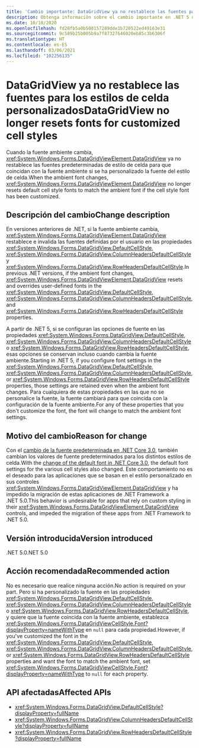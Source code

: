 ```yaml
---
title: 'Cambio importante: DataGridView ya no restablece las fuentes para los estilos de celda personalizados'
description: Obtenga información sobre el cambio importante en .NET 5 donde DataGridView ya no restablece las fuentes predeterminadas de estilo de celda para que coincidan con la fuente ambiente si se ha personalizado la fuente del estilo de celda.
ms.date: 10/18/2020
ms.openlocfilehash: fd28fb5a0b508157289dde1b720522ed49163e31
ms.sourcegitcommit: 9c589b25b005b9a7f87327646020eb85c3b6306f
ms.translationtype: HT
ms.contentlocale: es-ES
ms.lasthandoff: 03/06/2021
ms.locfileid: "102256135"
---
```

# <a name="datagridview-no-longer-resets-fonts-for-customized-cell-styles"></a><span data-ttu-id="d9bb8-103">DataGridView ya no restablece las fuentes para los estilos de celda personalizados</span><span class="sxs-lookup"><span data-stu-id="d9bb8-103">DataGridView no longer resets fonts for customized cell styles</span></span>

<span data-ttu-id="d9bb8-104">Cuando la fuente ambiente cambia, <xref:System.Windows.Forms.DataGridViewElement.DataGridView> ya no restablece las fuentes predeterminadas de estilo de celda para que coincidan con la fuente ambiente si se ha personalizado la fuente del estilo de celda.</span><span class="sxs-lookup"><span data-stu-id="d9bb8-104">When the ambient font changes, <xref:System.Windows.Forms.DataGridViewElement.DataGridView> no longer resets default cell style fonts to match the ambient font if the cell style font has been customized.</span></span>

## <a name="change-description"></a><span data-ttu-id="d9bb8-105">Descripción del cambio</span><span class="sxs-lookup"><span data-stu-id="d9bb8-105">Change description</span></span>

<span data-ttu-id="d9bb8-106">En versiones anteriores de .NET, si la fuente ambiente cambia, <xref:System.Windows.Forms.DataGridViewElement.DataGridView> restablece e invalida las fuentes definidas por el usuario en las propiedades <xref:System.Windows.Forms.DataGridView.DefaultCellStyle>, <xref:System.Windows.Forms.DataGridView.ColumnHeadersDefaultCellStyle> y <xref:System.Windows.Forms.DataGridView.RowHeadersDefaultCellStyle>.</span><span class="sxs-lookup"><span data-stu-id="d9bb8-106">In previous .NET versions, if the ambient font changes, <xref:System.Windows.Forms.DataGridViewElement.DataGridView> resets and overrides user-defined fonts in the <xref:System.Windows.Forms.DataGridView.DefaultCellStyle>, <xref:System.Windows.Forms.DataGridView.ColumnHeadersDefaultCellStyle>, and <xref:System.Windows.Forms.DataGridView.RowHeadersDefaultCellStyle> properties.</span></span>

<span data-ttu-id="d9bb8-107">A partir de .NET 5, si se configuran las opciones de fuente en las propiedades <xref:System.Windows.Forms.DataGridView.DefaultCellStyle>, <xref:System.Windows.Forms.DataGridView.ColumnHeadersDefaultCellStyle> o <xref:System.Windows.Forms.DataGridView.RowHeadersDefaultCellStyle>, esas opciones se conservan incluso cuando cambia la fuente ambiente.</span><span class="sxs-lookup"><span data-stu-id="d9bb8-107">Starting in .NET 5, if you configure font settings in the <xref:System.Windows.Forms.DataGridView.DefaultCellStyle>, <xref:System.Windows.Forms.DataGridView.ColumnHeadersDefaultCellStyle>, or <xref:System.Windows.Forms.DataGridView.RowHeadersDefaultCellStyle> properties, those settings are retained even when the ambient font changes.</span></span> <span data-ttu-id="d9bb8-108">Para cualquiera de estas propiedades en las que no se personalice la fuente, la fuente cambiará para que coincida con la configuración de la fuente ambiente.</span><span class="sxs-lookup"><span data-stu-id="d9bb8-108">For any of these properties that you don't customize the font, the font will change to match the ambient font settings.</span></span>

## <a name="reason-for-change"></a><span data-ttu-id="d9bb8-109">Motivo del cambio</span><span class="sxs-lookup"><span data-stu-id="d9bb8-109">Reason for change</span></span>

<span data-ttu-id="d9bb8-110">Con el [cambio de la fuente predeterminada en .NET Core 3.0](../../winforms.md#default-control-font-changed-to-segoe-ui-9-pt), también cambian los valores de fuente predeterminados para los distintos estilos de celda.</span><span class="sxs-lookup"><span data-stu-id="d9bb8-110">With the [change of the default font in .NET Core 3.0](../../winforms.md#default-control-font-changed-to-segoe-ui-9-pt), the default font settings for the various cell styles also changed.</span></span> <span data-ttu-id="d9bb8-111">Este comportamiento no es el deseado para las aplicaciones que se basan en el estilo personalizado en sus controles <xref:System.Windows.Forms.DataGridViewElement.DataGridView> y ha impedido la migración de estas aplicaciones de .NET Framework a .NET 5.0.</span><span class="sxs-lookup"><span data-stu-id="d9bb8-111">This behavior is undesirable for apps that rely on custom styling in their <xref:System.Windows.Forms.DataGridViewElement.DataGridView> controls, and impeded the migration of these apps from .NET Framework to .NET 5.0.</span></span>

## <a name="version-introduced"></a><span data-ttu-id="d9bb8-112">Versión introducida</span><span class="sxs-lookup"><span data-stu-id="d9bb8-112">Version introduced</span></span>

<span data-ttu-id="d9bb8-113">.NET 5.0</span><span class="sxs-lookup"><span data-stu-id="d9bb8-113">.NET 5.0</span></span>

## <a name="recommended-action"></a><span data-ttu-id="d9bb8-114">Acción recomendada</span><span class="sxs-lookup"><span data-stu-id="d9bb8-114">Recommended action</span></span>

<span data-ttu-id="d9bb8-115">No es necesario que realice ninguna acción.</span><span class="sxs-lookup"><span data-stu-id="d9bb8-115">No action is required on your part.</span></span> <span data-ttu-id="d9bb8-116">Pero si ha personalizado la fuente en las propiedades <xref:System.Windows.Forms.DataGridView.DefaultCellStyle>, <xref:System.Windows.Forms.DataGridView.ColumnHeadersDefaultCellStyle> o <xref:System.Windows.Forms.DataGridView.RowHeadersDefaultCellStyle>, y quiere que la fuente coincida con la fuente ambiente, establezca <xref:System.Windows.Forms.DataGridViewCellStyle.Font?displayProperty=nameWithType> en `null` para cada propiedad.</span><span class="sxs-lookup"><span data-stu-id="d9bb8-116">However, if you've customized the font in the <xref:System.Windows.Forms.DataGridView.DefaultCellStyle>, <xref:System.Windows.Forms.DataGridView.ColumnHeadersDefaultCellStyle>, or <xref:System.Windows.Forms.DataGridView.RowHeadersDefaultCellStyle> properties and want the font to match the ambient font, set <xref:System.Windows.Forms.DataGridViewCellStyle.Font?displayProperty=nameWithType> to `null` for each property.</span></span>

## <a name="affected-apis"></a><span data-ttu-id="d9bb8-117">API afectadas</span><span class="sxs-lookup"><span data-stu-id="d9bb8-117">Affected APIs</span></span>

- <xref:System.Windows.Forms.DataGridView.DefaultCellStyle?displayProperty=fullName>
- <xref:System.Windows.Forms.DataGridView.ColumnHeadersDefaultCellStyle?displayProperty=fullName>
- <xref:System.Windows.Forms.DataGridView.RowHeadersDefaultCellStyle?displayProperty=fullName>

<!--

### Affected APIs

- `P:System.Windows.Forms.DataGridView.DefaultCellStyle`
- `P:System.Windows.Forms.DataGridView.ColumnHeadersDefaultCellStyle`
- `P:System.Windows.Forms.DataGridView.RowHeadersDefaultCellStyle`

### Category

- Windows Forms

-->
